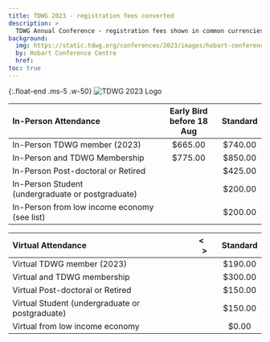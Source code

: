 ```yaml
---
title: TDWG 2023 - registration fees converted
description: >
  TDWG Annual Conference - registration fees shown in common currencies
background:
  img: https://static.tdwg.org/conferences/2023/images/hobart-conference-centre.jpg
  by: Hobart Conference Centre
  href:
toc: true
---
```


{:.float-end .ms-5 .w-50}
![TDWG 2023 Logo](https://static.tdwg.org/conferences/2023/images/tdwg2023-logo-gradient-cropped-tight-400.jpg)


In-Person Attendance | Early Bird <br />before 18 Aug | Standard
| :--- | :---: | :---: |
In-Person TDWG member (2023)   	| $665.00 | $740.00
In-Person and TDWG Membership       	| $775.00 | $850.00
In-Person Post-doctoral or Retired	|       	| $425.00
In-Person Student <br />(undergraduate or postgraduate) 	| 	| $200.00
In-Person from low income economy (see list)	| 	| $200.00

Virtual Attendance | <&nbsp;&nbsp;&nbsp; > | Standard
| :--- | :---: | :---: |
Virtual TDWG member (2023)	| 	| $190.00
Virtual and TDWG membership	| 	| $300.00
Virtual Post-doctoral or Retired	| 	| $150.00
Virtual Student (undergraduate or postgraduate)	| 	| $150.00
Virtual from low income economy	| 	| $0.00

